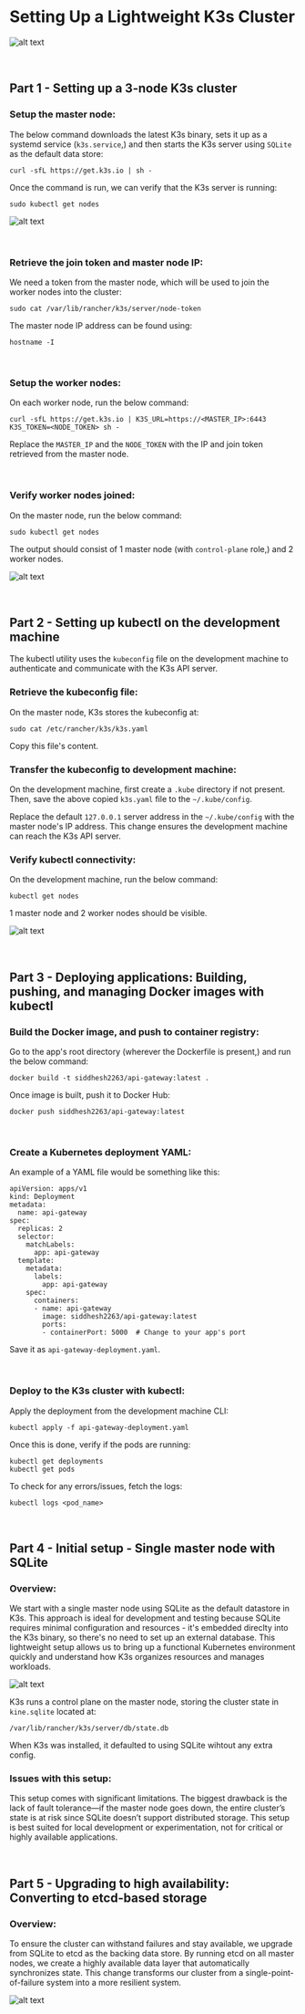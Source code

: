 # Setting Up a Lightweight K3s Cluster

![alt text](https://github.com/siddhesh2263/k3-cluster-setup/blob/main/assets/servers.png?raw=true)

<br>

## Part 1 - Setting up a 3-node K3s cluster

### Setup the master node:

The below command downloads the latest K3s binary, sets it up as a systemd service (`k3s.service`,) and then starts the K3s server using `SQLite` as the default data store:

```
curl -sfL https://get.k3s.io | sh -
```

Once the command is run, we can verify that the K3s server is running:

```
sudo kubectl get nodes
```

![alt text](https://github.com/siddhesh2263/k3-cluster-setup/blob/main/assets/k3s-master-setup.png?raw=true)

<br>

### Retrieve the join token and master node IP:

We need a token from the master node, which will be used to join the worker nodes into the cluster:

```
sudo cat /var/lib/rancher/k3s/server/node-token
```

The master node IP address can be found using:

```
hostname -I
```

<br>

### Setup the worker nodes:

On each worker node, run the below command:

```
curl -sfL https://get.k3s.io | K3S_URL=https://<MASTER_IP>:6443 K3S_TOKEN=<NODE_TOKEN> sh -
```

Replace the `MASTER_IP` and the `NODE_TOKEN` with the IP and join token retrieved from the master node.

<br>

### Verify worker nodes joined:

On the master node, run the below command:

```
sudo kubectl get nodes
```

The output should consist of 1 master node (with `control-plane` role,) and 2 worker nodes.

![alt text](https://github.com/siddhesh2263/k3-cluster-setup/blob/main/assets/verify-joined.png?raw=true)

<br>

## Part 2 - Setting up kubectl on the development machine

The kubectl utility uses the `kubeconfig` file on the development machine to authenticate and communicate with the K3s API server.

### Retrieve the kubeconfig file:

On the master node, K3s stores the kubeconfig at:

```
sudo cat /etc/rancher/k3s/k3s.yaml
```

Copy this file's content.

### Transfer the kubeconfig to development machine:

On the development machine, first create a `.kube` directory if not present. Then, save the above copied `k3s.yaml` file to the `~/.kube/config`.

Replace the default `127.0.0.1` server address in the `~/.kube/config` with the master node's IP address. This change ensures the development machine can reach the K3s API server.

### Verify kubectl connectivity:

On the development machine, run the below command:

```
kubectl get nodes
```

1 master node and 2 worker nodes should be visible.

![alt text](https://github.com/siddhesh2263/k3-cluster-setup/blob/main/assets/windows-kubectl-nodes.png?raw=true)

<br>

## Part 3 - Deploying applications: Building, pushing, and managing Docker images with kubectl

### Build the Docker image, and push to container registry:

Go to the app's root directory (wherever the Dockerfile is present,) and run the below command:

```
docker build -t siddhesh2263/api-gateway:latest .
```

Once image is built, push it to Docker Hub:

```
docker push siddhesh2263/api-gateway:latest
```

<br>

### Create a Kubernetes deployment YAML:

An example of a YAML file would be something like this:

```
apiVersion: apps/v1
kind: Deployment
metadata:
  name: api-gateway
spec:
  replicas: 2
  selector:
    matchLabels:
      app: api-gateway
  template:
    metadata:
      labels:
        app: api-gateway
    spec:
      containers:
      - name: api-gateway
        image: siddhesh2263/api-gateway:latest
        ports:
        - containerPort: 5000  # Change to your app's port

```

Save it as `api-gateway-deployment.yaml`.

<br>

### Deploy to the K3s cluster with kubectl:

Apply the deployment from the development machine CLI:

```
kubectl apply -f api-gateway-deployment.yaml
```

Once this is done, verify if the pods are running:

```
kubectl get deployments
kubectl get pods
```

To check for any errors/issues, fetch the logs:

```
kubectl logs <pod_name>
```

<br>

## Part 4 - Initial setup - Single master node with SQLite

### Overview:

We start with a single master node using SQLite as the default datastore in K3s. This approach is ideal for development and testing because SQLite requires minimal configuration and resources - it's embedded direclty into the K3s binary, so there's no need to set up an external database. This lightweight setup allows us to bring up a functional Kubernetes environment quickly and understand how K3s organizes resources and manages workloads.

![alt text](https://github.com/siddhesh2263/k3-cluster-setup/blob/main/assets/sqlite-k3.png?raw=true)

K3s runs a control plane on the master node, storing the cluster state in `kine.sqlite` located at:

```
/var/lib/rancher/k3s/server/db/state.db
```

When K3s was installed, it defaulted to using SQLite wihtout any extra config.

### Issues with this setup:

This setup comes with significant limitations. The biggest drawback is the lack of fault tolerance—if the master node goes down, the entire cluster’s state is at risk since SQLite doesn’t support distributed storage. This setup is best suited for local development or experimentation, not for critical or highly available applications.

<br>

## Part 5 - Upgrading to high availability: Converting to etcd-based storage

### Overview:

To ensure the cluster can withstand failures and stay available, we upgrade from SQLite to etcd as the backing data store. By running etcd on all master nodes, we create a highly available data layer that automatically synchronizes state. This change transforms our cluster from a single-point-of-failure system into a more resilient system.

![alt text](https://github.com/siddhesh2263/k3-cluster-setup/blob/main/assets/etcd-k3.png?raw=true)

### 